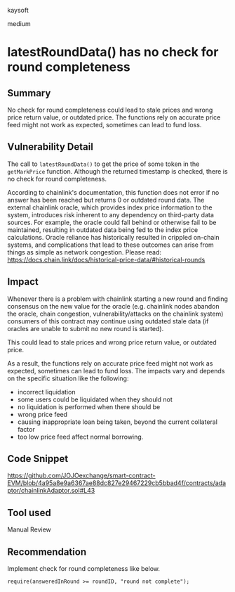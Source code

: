 kaysoft

medium

# latestRoundData() has no check for round completeness

## Summary
No check for round completeness could lead to stale prices and wrong price return value, or outdated price. The functions rely on accurate price feed might not work as expected, sometimes can lead to fund loss.


## Vulnerability Detail
The call to `latestRoundData()` to get the price of some token in the `getMarkPrice` function. Although the returned timestamp is checked, there is no check for round completeness.

According to chainlink's documentation, this function does not error if no answer has been reached but returns 0 or outdated round data. The external chainlink oracle, which provides index price information to the system, introduces risk inherent to any dependency on third-party data sources. For example, the oracle could fall behind or otherwise fail to be maintained, resulting in outdated data being fed to the index price calculations. Oracle reliance has historically resulted in crippled on-chain systems, and complications that lead to these outcomes can arise from things as simple as network congestion.
Please read:  https://docs.chain.link/docs/historical-price-data/#historical-rounds

## Impact
Whenever there is a problem with chainlink starting a new round and finding consensus on the new value for the oracle (e.g. chainlink nodes abandon the oracle, chain congestion, vulnerability/attacks on the chainlink system) consumers of this contract may continue using outdated stale data (if oracles are unable to submit no new round is started).

This could lead to stale prices and wrong price return value, or outdated price.

As a result, the functions rely on accurate price feed might not work as expected, sometimes can lead to fund loss. The impacts vary and depends on the specific situation like the following:

- incorrect liquidation
- some users could be liquidated when they should not
- no liquidation is performed when there should be
- wrong price feed
- causing inappropriate loan being taken, beyond the current collateral factor
- too low price feed affect normal borrowing.

## Code Snippet
https://github.com/JOJOexchange/smart-contract-EVM/blob/4a95a8e9a6367ae88dc827e29467229cb5bbad4f/contracts/adaptor/chainlinkAdaptor.sol#L43

## Tool used
Manual Review

## Recommendation
Implement check for round completeness like below.
```solidity
require(answeredInRound >= roundID, "round not complete");
```